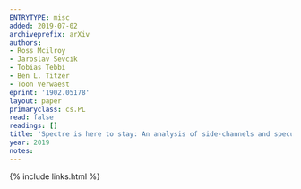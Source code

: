 ```yaml
---
ENTRYTYPE: misc
added: 2019-07-02
archiveprefix: arXiv
authors:
- Ross Mcilroy
- Jaroslav Sevcik
- Tobias Tebbi
- Ben L. Titzer
- Toon Verwaest
eprint: '1902.05178'
layout: paper
primaryclass: cs.PL
read: false
readings: []
title: 'Spectre is here to stay: An analysis of side-channels and speculative execution'
year: 2019
notes:
---
```

{% include links.html %}
